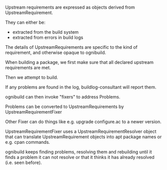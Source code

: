 Upstream requirements are expressed as objects derived from UpstreamRequirement.

They can either be:

 * extracted from the build system
 * extracted from errors in build logs

The details of UpstreamRequirements are specific to the kind of requirement,
and otherwise opaque to ognibuild.

When building a package, we first make sure that all declared upstream
requirements are met.

Then we attempt to build.

If any problems are found in the log, buildlog-consultant will report them.

ognibuild can then invoke "fixers" to address Problems.

Problems can be converted to UpstreamRequirements by UpstreamRequirementFixer

Other Fixer can do things like e.g. upgrade configure.ac to a newer version.

UpstreamRequirementFixer uses a UpstreamRequirementResolver object that
can translate UpstreamRequirement objects into apt package names or
e.g. cpan commands.

ognibuild keeps finding problems, resolving them and rebuilding until it finds
a problem it can not resolve or that it thinks it has already resolved
(i.e. seen before).
